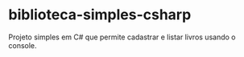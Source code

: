 # biblioteca-simples-csharp
Projeto simples em C# que permite cadastrar e listar livros usando o console.
